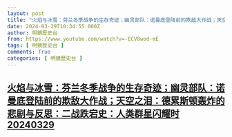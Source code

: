 ```yaml
---
layout: post
title: "火焰与冰雪：芬兰冬季战争的生存奇迹；幽灵部队：诺曼底登陆前的欺敌大作战；天空之泪：德累斯顿轰炸的悲剧与反思：二战跌宕史：人类群星闪耀时20240329"
date: 2024-03-29T10:34:55.000Z
author: 明鏡歷史台
from: https://www.youtube.com/watch?v=-ECV8wod-mE
tags: [ 明鏡歷史台 ]
comments: True
categories: [ 明鏡歷史台 ]
---
```

<!--1711708495000-->
[火焰与冰雪：芬兰冬季战争的生存奇迹；幽灵部队：诺曼底登陆前的欺敌大作战；天空之泪：德累斯顿轰炸的悲剧与反思：二战跌宕史：人类群星闪耀时20240329](https://www.youtube.com/watch?v=-ECV8wod-mE)
------

<div>

</div>
